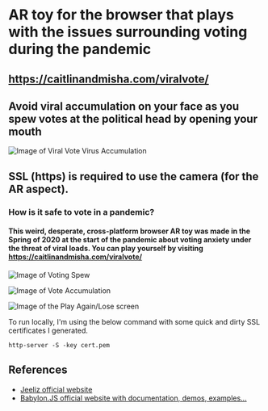 # AR toy for the browser that plays with the issues surrounding voting during the pandemic

## https://caitlinandmisha.com/viralvote/
## Avoid viral accumulation on your face as you spew votes at the political head by opening your mouth

![Image of Viral Vote Virus Accumulation](https://caitlinandmisha.com/viralvote/screenshots/ViralVote_ScreenShot1.png)

## SSL (https) is required to use the camera (for the AR aspect).

### How is it safe to vote in a pandemic?
#### This weird, desperate, cross-platform browser AR toy was made in the Spring of 2020 at the start of the pandemic about voting anxiety under the threat of viral loads. You can play yourself by visiting https://caitlinandmisha.com/viralvote/

![Image of Voting Spew](https://caitlinandmisha.com/viralvote/screenshots/Screen%20Shot%202020-10-24%20at%2012.26.55%20AM.png)

![Image of Vote Accumulation](https://caitlinandmisha.com/viralvote/screenshots/ViralVote%20Screen%20Shot%202020-04-03%20at%207.25.45%20PM.png)

![Image of the Play Again/Lose screen](https://caitlinandmisha.com/viralvote/screenshots/IMG_20200404_210932.jpg)

To run locally, I'm using the below command with some quick and dirty SSL certificates I generated.
```
http-server -S -key cert.pem
```

## References
* [Jeeliz official website](https://jeeliz.com)
* [Babylon.JS official website with documentation, demos, examples...](https://www.babylonjs.com/)
